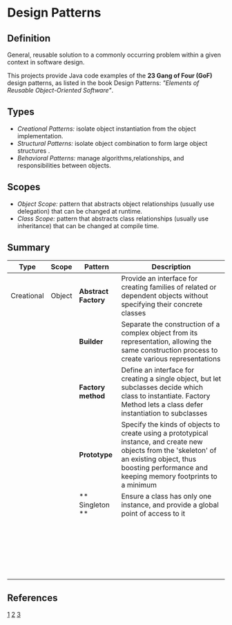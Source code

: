 # Design Patterns

## Definition
General, reusable solution to a commonly occurring problem within a given context in software design.

This projects provide Java code examples of the **23 Gang of Four (GoF)** design patterns,
as listed in the book Design Patterns: _"Elements of Reusable Object-Oriented Software"_.

## Types

- *Creational Patterns:* isolate object instantiation from the object implementation.
- *Structural Patterns:* isolate object combination to form large object structures .
- *Behavioral Patterns:* manage algorithms,relationships, and responsibilities between objects.

## Scopes
- *Object Scope:* pattern that abstracts object relationships (usually use delegation) that can be changed at runtime.
- *Class Scope:* pattern that abstracts class relationships (usually use inheritance) that can be changed at compile time.


## Summary



| Type        |Scope   | Pattern         | Description                                                                 |
|-------------|--------|-----------------|-----------------------------------------------------------------------------|
| Creational  | Object | **Abstract Factory** | Provide an interface for creating families of related or dependent objects without specifying their concrete classes|
|             |        | **Builder**          | Separate the construction of a complex object from its representation, allowing the same construction process to create various representations|
|             |        | **Factory method**   |  Define an interface for creating a single object, but let subclasses decide which class to instantiate. Factory Method lets a class defer instantiation to subclasses |
|             |        | **Prototype**        |   Specify the kinds of objects to create using a prototypical instance, and create new objects from the 'skeleton' of an existing object, thus boosting performance and keeping memory footprints to a minimum |
|             |        | ** Singleton **   |   Ensure a class has only one instance, and provide a global point of access to it |
|             |        |                 |                                                                                                                     |
|             |        |                 |                                                                                                                     |
|             |        |                 |                                                                                                                     |
|             |        |                 |                                                                                                                     |
|             |        |                 |                                                                                                                     |
|             |        |                 |                                                                                                                     |
|             |        |                 |                                                                                                                     |
|             |        |                 |                                                                                                                     |
|             |        |                 |                                                                                                                     |
|             |        |                 |                                                                                                                     |
|             |        |                 |                                                                                                                     |
|             |        |                 |                                                                                                                     |
|             |        |                 |                                                                                                                     |
|             |        |                 |                                                                                                                     |
|             |        |                 |                                                                                                                     |
|             |        |                 |                                                                                                                     |
|             |        |                 |                                                                                                                     |
|             |        |                 |                                                                                                                     |
|             |        |                 |                                                                                                                     |
|             |        |                 |                                                                                                                     |
|             |        |                 |                                                                                                                     |
|             |        |                 |                                                                                                                     |
|             |        |                 |                                                                                                                     |


## References
[1](https://en.wikipedia.org/wiki/Software_design_pattern)
[2](http://www.vincehuston.org/dp/)
[3](https://sourcemaking.com/design_patterns)

